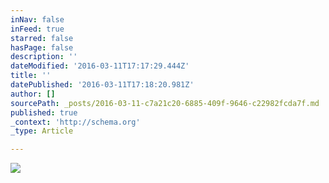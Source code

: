 ```yaml
---
inNav: false
inFeed: true
starred: false
hasPage: false
description: ''
dateModified: '2016-03-11T17:17:29.444Z'
title: ''
datePublished: '2016-03-11T17:18:20.981Z'
author: []
sourcePath: _posts/2016-03-11-c7a21c20-6885-409f-9646-c22982fcda7f.md
published: true
_context: 'http://schema.org'
_type: Article

---
```

![](https://the-grid-user-content.s3-us-west-2.amazonaws.com/44a46115-4758-4142-b788-3aa9e5d26111.jpg)